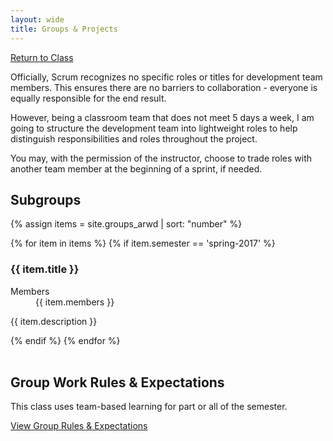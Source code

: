 ```yaml
---
layout: wide
title: Groups & Projects
---
```


<a href="/advanced" class="button small">Return to Class</a>

Officially, Scrum recognizes no specific roles or titles for development team members.  This ensures there are no barriers to collaboration - everyone is equally responsible for the end result.  

However, being a classroom team that does not meet 5 days a week, I am going to structure the development team into lightweight roles to help distinguish responsibilities and roles throughout the project.  

You may, with the permission of the instructor, choose to trade roles with another team member at the beginning of a sprint, if needed.  


## Subgroups ##

{% assign items = site.groups_arwd | sort: "number" %}

<section>
{% for item in items %}
	{% if item.semester == 'spring-2017' %}
		<h3>{{ item.title }}</h3>
		<dl>
		<dt>Members</dt>
		<dd>{{ item.members }}</dd>
		</dl>
		<p>{{ item.description }}</p>
	{% endif %}
{% endfor %}
</section>
<br/>

<h2>Group Work Rules & Expectations</h2>

<p>This class uses team-based learning for part or all of the semester.</p>

<a href="policies" class="button small">View Group Rules & Expectations</a>
